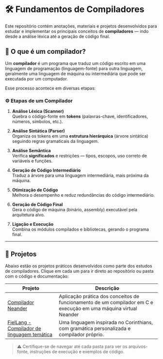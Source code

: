 # 🛠️ Fundamentos de Compiladores

Este repositório contém anotações, materiais e projetos desenvolvidos para estudar e implementar os principais conceitos de **compiladores** — indo desde a análise léxica até a geração de código final.

## 📘 O que é um compilador?

Um **compilador** é um programa que traduz um código escrito em uma linguagem de programação (linguagem-fonte) para outra linguagem, geralmente uma linguagem de máquina ou intermediária que pode ser executada por um computador.

Esse processo acontece em diversas etapas:

### ⚙️ Etapas de um Compilador

1. **Análise Léxica (Scanner)**  
   Quebra o código-fonte em **tokens** (palavras-chave, identificadores, números, símbolos, etc.).

2. **Análise Sintática (Parser)**  
   Organiza os tokens em uma **estrutura hierárquica** (árvore sintática) seguindo regras gramaticais da linguagem.

3. **Análise Semântica**  
   Verifica **significados** e restrições — tipos, escopos, uso correto de variáveis e funções.

4. **Geração de Código Intermediário**  
   Traduz a árvore para uma linguagem intermediária, mais próxima da máquina.

5. **Otimização de Código**  
   Melhora o desempenho e reduz redundâncias do código intermediário.

6. **Geração de Código Final**  
   Gera o código de máquina (binário, assembly) executável pela arquitetura alvo.

7. **Ligação e Execução**  
   Combina os módulos compilados e bibliotecas, gerando o programa final.

---

## 📁 Projetos

Abaixo estão os projetos práticos desenvolvidos como parte dos estudos de compiladores. Clique em cada um para ir direto ao repositório ou pasta com o código e documentação:

| Projeto | Descrição |
|--------|-----------|
| [Compilador Neander](./Projeto-1/README.md) | Aplicação prática dos conceitos de funcionamento de um compilador em C e execução em uma máquina virtual Neander |
| [FielLang - Compilador de linguagem temática](./Projeto-2/README.md) | Uma linguagem inspirada no Corinthians, com gramática personalizada e compilador próprio. |

> ⚠️ Certifique-se de navegar até cada pasta para ver os arquivos-fonte, instruções de execução e exemplos de código.
